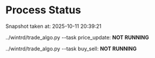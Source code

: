 # Process Status

Snapshot taken at: 2025-10-11 20:39:21

../wintrd/trade_algo.py --task price_update: **NOT RUNNING**

../wintrd/trade_algo.py --task buy_sell: **NOT RUNNING**

